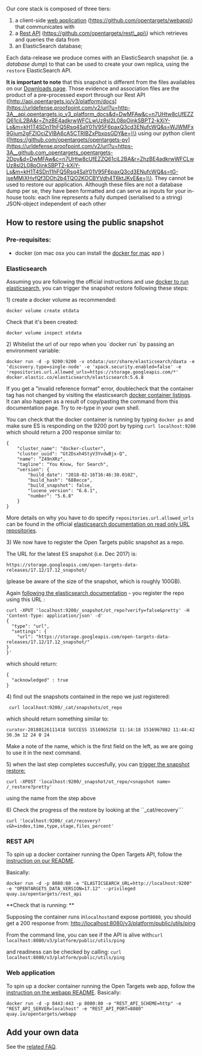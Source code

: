 Our core stack is composed of three tiers:

1. a client-side [web application](https://github.com/opentargets/webapp) \(https://github.com/opentargets/webapp\) that communicates with 
2. a [Rest API](https://github.com/opentargets/rest_api) \(https://github.com/opentargets/rest\_api\) which retrieves and queries the data from 
3. an ElasticSearch database; 

Each data-release we produce comes with an ElasticSearch snapshot \(ie. a _database_ _dump_\) to that can be used to create your own replica, using the `restore` ElasticSearch API.

**It is important to note** that this snapshot is different from the files availables on our [Downloads page](http://www.targetvalidation.org/downloads/data). Those evidence and association files are the product of a pre-processed export through our Rest API \([http://api.opentargets.io/v3/platform/docs](https://urldefense.proofpoint.com/v2/url?u=http-3A__api.opentargets.io_v3_platform_docs&d=DwMFAw&c=n7UHtw8cUfEZZQ61ciL2BA&r=ZhzBE4adkrwWFCLwUz8sl2L08pOinkSBPT2-kXiY-Ls&m=kH1T4SDn11hFQ5Rsq4SaY01V95F6paxQ3cd3ENufcWQ&s=WJWMFx9Gjum2gFZIOciZVlBA6cA5CTRIBZxPbxpsGDY&e=)\) using our python client \([https://github.com/opentargets/opentargets-py](https://urldefense.proofpoint.com/v2/url?u=https-3A__github.com_opentargets_opentargets-2Dpy&d=DwMFAw&c=n7UHtw8cUfEZZQ61ciL2BA&r=ZhzBE4adkrwWFCLwUz8sl2L08pOinkSBPT2-kXiY-Ls&m=kH1T4SDn11hFQ5Rsq4SaY01V95F6paxQ3cd3ENufcWQ&s=tG-jseMMiXHvfQf3DOh2b4TQO2KOCBYVdh4T6ktJKvE&e=)\). They cannot be used to restore our application. Although these files are not a database dump per se, they have been formatted and can serve as inputs for your in-house tools: each line represents a fully dumped \(serialised to a string\) JSON-object independent of each other

## How to restore using the public snapshot

### Pre-requisites:

* docker \(on mac osx you can install the [docker for mac](https://docs.docker.com/docker-for-mac/) app \)

### Elasticsearch

Assuming you are following the official instructions and use [docker to run elasticsearch](https://www.elastic.co/guide/en/elasticsearch/reference/5.6/docker.html), you can trigger the snapshot restore following these steps:

1\) create a docker volume as recommended:

```
docker volume create otdata
```

Check that it's been created:

```
docker volume inspect otdata
```

2\) Whitelist the url of our repo when you \`docker run\` by passing an environment variable:



```
docker run -d -p 9200:9200 -v otdata:/usr/share/elasticsearch/daata -e 'discovery.type=single-node' -e 'xpack.security.enabled=false' -e 'repositories.url.allowed_urls=https://storage.googleapis.com/*' docker.elastic.co/elasticsearch/elasticsearch:5.6.8
```



If you get a "invalid reference format" error, doublecheck that the container tag has not changed by visiting the elasticsearch [docker container listings](https://www.docker.elastic.co/). It can also happen as a result of  copy/pasting the command from this documentation page. Try to re-type in your own shell.

You can check that the docker container is running by typing `docker ps` and make sure ES is responding on the 9200 port by typing `curl localhost:9200` which should return a 200 response similar to:

```
{
    "cluster_name": "docker-cluster",
    "cluster_uuid": "Gt2Dsxh4StyV3YvdwBjx-Q",
    "name": "Z49nXRz",
    "tagline": "You Know, for Search",
    "version": {
        "build_date": "2018-02-16T16:46:30.010Z",
        "build_hash": "688ecce",
        "build_snapshot": false,
        "lucene_version": "6.6.1",
        "number": "5.6.8"
    }
}
```

More details on why you have to do specify `repositories.url.allowed_urls`  can be found in the official [elasticsearch documentation on read only URL repositories](https://www.elastic.co/guide/en/elasticsearch/reference/5.6/modules-snapshots.html#_read_only_url_repository).

3\) We now have to register the Open Targets public snapshot as a repo.

The URL for the latest ES snapshot \(i.e. Dec 2017\) is:

`https://storage.googleapis.com/open-targets-data-releases/17.12/17.12_snapshot/`

\(please be aware of the size of the snapshot, which is roughly 100GB\).

Again [following the elasticsearch documentation](https://www.elastic.co/guide/en/elasticsearch/reference/5.6/modules-snapshots.html#_repositories) - you register the repo using this URL :

```
curl -XPUT 'localhost:9200/_snapshot/ot_repo?verify=false&pretty' -H 'Content-Type: application/json' -d'
{
  "type": "url",
  "settings": {
    "url": "https://storage.googleapis.com/open-targets-data-releases/17.12/17.12_snapshot/"
}
}'
```

which should return:

```
{
  "acknowledged" : true
}
```

4\) find out the snapshots contained in the repo we just registered:

```
 curl localhost:9200/_cat/snapshots/ot_repo
```

which should return something similar to:

```
curator-20180126111418 SUCCESS 1516965258 11:14:18 1516967082 11:44:42 30.3m 12 24 0 24
```

Make a note of the name, which is the first field on the left, as we are going to use it in the next command.

5\) when the last step completes succesfully, you can [trigger the snapshot restore:](https://www.elastic.co/guide/en/elasticsearch/reference/5.6/modules-snapshots.html#_restore)

`curl -XPOST 'localhost:9200/_snapshot/ot_repo/<snapshot name> /_restore?pretty'`

using the name from the step above

6\) Check the progress of the restore by looking at the \`\`\_cat/recovery\`\`\`

```
curl 'localhost:9200/_cat/recovery?v&h=index,time,type,stage,files_percent'
```

### REST API

To spin up a docker container running the Open Targets API, follow the [instruction on our README](https://github.com/opentargets/rest_api#run).

Basically:

```
docker run -d -p 8080:80 -e "ELASTICSEARCH_URL=http://localhost:9200" -e "OPENTARGETS_DATA_VERSION=17.12" --privileged quay.io/opentargets/rest_api
```

**Check that is running: **

Supposing the container runs in`localhost`and expose port`8080`, you should get a 200 response from: [http://localhost:8080/v3/platform/public/utils/ping](http://localhost:8080/v3/platform/public/utils/ping)

From the command line, you can see if the API is alive with`curl localhost:8080/v3/platform/public/utils/ping`

and readiness can be checked by calling: `curl localhost:8080/v3/platform/public/utils/ping`

### Web application

To spin up a docker container running the Open Targets web app, follow the [instruction on the webapp README](https://github.com/opentargets/webapp#deploy-using-our-docker-container). Basically:

```
docker run -d -p 8443:443 -p 8080:80 -e "REST_API_SCHEME=http" -e "REST_API_SERVER=localhost" -e "REST_API_PORT=8080" quay.io/opentargets/webapp
```

## Add your own data

See the [related FAQ](/faq/add-your-own-data.md).

